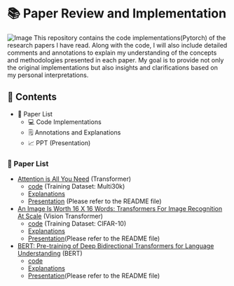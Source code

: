 # 📚 Paper Review and Implementation

![Image](https://github.com/user-attachments/assets/fff6081e-1eb1-4289-b7c3-c7e3c80311d9)
This repository contains the code implementations(Pytorch) of the research papers I have read. Along with the code, I will also include detailed comments and annotations to explain my understanding of the concepts and methodologies presented in each paper. My goal is to provide not only the original implementations but also insights and clarifications based on my personal interpretations.

## 📝 Contents  
- 📖 Paper List  
  - 💻 Code Implementations
  - 🗒️ Annotations and Explanations
  - 📈 PPT (Presentation)

### 📖 Paper List
- [Attention is All You Need](http://arxiv.org/abs/1706.03762) (Transformer)
  - [code](https://github.com/kyeongha-git/Study/tree/main/Transformer) (Training Dataset: Multi30k)
  - [Explanations](https://kyeongha-blog.tistory.com/entry/Transformer-Attention-Is-All-You-Need)
  - [Presentation](https://github.com/kyeongha-git/Study/tree/main/Transformer) (Please refer to the README file)
- [An Image Is Worth 16 X 16 Words: Transformers For Image Recognition At Scale](http://arxiv.org/abs/2010.11929) (Vision Transformer)
  - [code](https://github.com/kyeongha-git/Study/tree/main/ViT) (Training Dataset: CIFAR-10)
  - [Explanations](https://kyeongha-blog.tistory.com/entry/Vision-Transformer-AN-IMAGE-IS-WORTH-16X16-WORDS-TRANSFORMERS-FOR-IMAGE-RECOGNITION-AT-SCALE)
  - [Presentation](https://github.com/kyeongha-git/Study/tree/main/ViT)(Please refer to the README file)
- [BERT: Pre-training of Deep Bidirectional Transformers for Language Understanding](https://arxiv.org/abs/1810.04805) (BERT)
  - [code](https://github.com/kyeongha-git/Study/tree/main/BERT-pytorch)
  - [Explanations](https://kyeongha-blog.tistory.com/entry/LLM-BERT-Pre-training-of-Deep-Bidirectional-Transformers-for-Language-Understanding-%EB%85%BC%EB%AC%B8-%EB%A6%AC%EB%B7%B0-%EA%B8%B0%EC%B4%88%EB%B6%80%ED%84%B0-%EA%BC%BC%EA%BC%BC%ED%9E%88)
  - [Presentation](https://github.com/kyeongha-git/Study/tree/main/BERT-pytorch)(Please refer to the README file)
